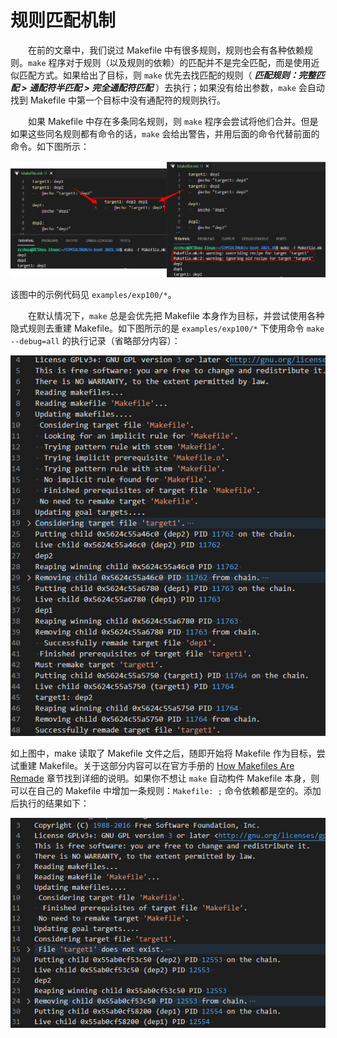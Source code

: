 # 规则匹配机制
&emsp;&emsp;在前的文章中，我们说过 Makefile 中有很多规则，规则也会有各种依赖规则。`make` 程序对于规则（以及规则的依赖）的匹配并不是完全匹配，而是使用近似匹配方式。如果给出了目标，则 `make` 优先去找匹配的规则（ ***匹配规则：完整匹配 > 通配符半匹配 > 完全通配符匹配*** ）去执行；如果没有给出参数，`make` 会自动找到 Makefile 中第一个目标中没有通配符的规则执行。

&emsp;&emsp;如果 Makefile 中存在多条同名规则，则 `make` 程序会尝试将他们合并。但是如果这些同名规则都有命令的话，`make` 会给出警告，并用后面的命令代替前面的命令。如下图所示：

![exp1](./images/match.png)

该图中的示例代码见 `examples/exp100/*`。


&emsp;&emsp;在默认情况下，`make` 总是会优先把 Makefile 本身作为目标，并尝试使用各种隐式规则去重建 Makefile。如下图所示的是 `examples/exp100/*` 下使用命令 `make --debug=all` 的执行记录（省略部分内容）：

![remakefile](./images/remakefile.jpg)

如上图中，make 读取了 Makefile 文件之后，随即开始将 Makefile 作为目标，尝试重建 Makefile。关于这部分内容可以在官方手册的 [How Makefiles Are Remade](https://www.gnu.org/software/make/manual/make.html#Remaking-Makefiles) 章节找到详细的说明。如果你不想让 `make` 自动构件 Makefile 本身，则可以在自己的 Makefile 中增加一条规则：`Makefile: ;` 命令依赖都是空的。添加后执行的结果如下：

![no_remakefile](./images/no_remakefile.jpg)
